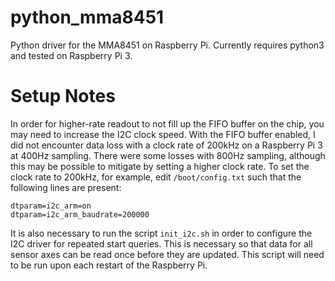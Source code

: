 # python_mma8451
Python driver for the MMA8451 on Raspberry Pi. Currently requires python3 and tested on Raspberry Pi 3.

# Setup Notes
In order for higher-rate readout to not fill up the FIFO buffer on the chip, you may need to increase the I2C clock speed. With the FIFO buffer enabled, I did not encounter data loss with a clock rate of 200kHz on a Raspberry Pi 3 at 400Hz sampling. There were some losses with 800Hz sampling, although this may be possible to mitigate by setting a higher clock rate. To set the clock rate to 200kHz, for example, edit `/boot/config.txt` such that the following lines are present:
```
dtparam=i2c_arm=on
dtparam=i2c_arm_baudrate=200000
```

It is also necessary to run the script `init_i2c.sh` in order to configure the I2C driver for repeated start queries. This is necessary so that data for all sensor axes can be read once before they are updated. This script will need to be run upon each restart of the Raspberry Pi.
